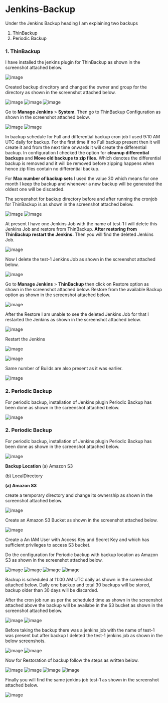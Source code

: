 # Jenkins-Backup

Under the Jenkins Backup heading I am explaining two backups 
1. ThinBackup
2. Periodic Backup

### 1. ThinBackup

I have installed the jenkins plugin for ThinBackup as shown in the screenshot attached below.

![image](https://github.com/user-attachments/assets/27d6c7ef-f4bb-4efa-b630-8b320695e901)

Created backup direcitory and changed the owner and group for the directory as shown in the screenshot attached below.

![image](https://github.com/user-attachments/assets/784be28f-e1ed-4847-9beb-e176c774c131)
![image](https://github.com/user-attachments/assets/0773dbdd-7029-4045-aa5b-d615995327d0)
![image](https://github.com/user-attachments/assets/a203a77a-cc4b-427a-b54c-923be4deefdf)

Go to **Manage Jenkins** > **System**. Then go to ThinBackup Configuration as shown in the screenshot attached below.

![image](https://github.com/user-attachments/assets/c80e55e5-04e8-4544-9518-92f99717f6e9)
![image](https://github.com/user-attachments/assets/b46eee63-90e9-4d67-9b4c-44ea0009f881)

In backup schedule for Full and differential backup cron job I used 9:10 AM UTC daily for backup. For the first time if no Full backup present then it will create it and from the next time onwards it will create the differential backup. In configuration I checked the option for **cleanup differential backups** and **Move old backups to zip files.** Which denotes the differential backup is removed and it will be removed before zipping happens when hence zip files contain no differential backup.

For **Max number of backup sets** I used the value 30 which means for one month I keep the backup and whenever a new backup will be generated the oldest one will be discarded.

The screenshot for backup directory before and after running the cronjob for ThinBackup is as shown in the screenshot attached below.

![image](https://github.com/user-attachments/assets/832c292b-cfe5-41fa-9ea6-ec10f2e10692)
![image](https://github.com/user-attachments/assets/78d694d4-6f65-4dac-9375-3b5df45aaede)

At present I have one Jenkins Job with the name of test-1 I will delete this Jenkins Job and restore from ThinBackup. **After restoring from ThinBackup restart the Jenkins.** Then you will find the deleted Jenkins Job.

![image](https://github.com/user-attachments/assets/3cc7efc7-e572-4517-9eea-7c1198f6500b)

Now I delete the test-1 Jenkins Job as shown in the screenshot attached below.

![image](https://github.com/user-attachments/assets/1f1b6bca-b7a1-43e6-aa08-75ea1ee8943b)

Go to **Manage Jenkins** > **ThinBackup** then click on Restore option as shown in the screenshot attached below. Restore from the available Backup option as shown in the screenshot attached below.

![image](https://github.com/user-attachments/assets/26be47b0-e2ce-4066-904a-93d724241cf4)

After the Restore I am unable to see the deleted Jenkins Job for that I restarted the Jenkins as shown in the screenshot attached below.

![image](https://github.com/user-attachments/assets/1326ef02-3753-4de0-a680-6462eca26e2e)

Restart the Jenkins

![image](https://github.com/user-attachments/assets/91d8985e-44f9-4173-9a0c-0cfab093d15f)

![image](https://github.com/user-attachments/assets/0e71613a-1e1d-453e-9e26-2fb0c8aaba57)

Same number of Builds are also present as it was earlier.

![image](https://github.com/user-attachments/assets/22270bdd-c21d-4957-9eb3-f1c7ede6e3cf)

### 2. Periodic Backup

For periodic backup, installation of Jenkins plugin Periodic Backup has been done as shown in the screenshot attached below.

![image](https://github.com/user-attachments/assets/13815d6c-b57b-47f9-a8e0-d28bf4c986cd)

### 2. Periodic Backup

For periodic backup, installation of Jenkins plugin Periodic Backup has been done as shown in the screenshot attached below.

![image](https://github.com/user-attachments/assets/39c49c0c-6676-419b-a1fb-cb1fe28b34d6)

**Backup Location**
(a) Amazon S3

(b) LocalDirectory

**(a) Amazon S3**

create a temporary directory and change its ownership as shown in the screenshot attached below.

![image](https://github.com/user-attachments/assets/57f1b20b-f044-4987-b753-0a61a7876261)

Create an Amazon S3 Bucket as shown in the screenshot attached below.

![image](https://github.com/user-attachments/assets/076130cb-ae95-4ff8-a398-cc1ba52cd851)

Create a An IAM User with Access Key and Secret Key and which has sufficient privileges to access S3 bucket.

Do the configuration for Periodic backup with backup location as Amazon S3 as shown in the screenshot attached below.

![image](https://github.com/user-attachments/assets/85047883-b09d-42b5-908f-f93cbf6994a6)
![image](https://github.com/user-attachments/assets/a6bd557a-47da-4b12-a94f-9dbb018d39cb)
![image](https://github.com/user-attachments/assets/e5b86b49-862e-469b-9f9f-4bbdeb2c0acf)
![image](https://github.com/user-attachments/assets/659dddb8-7faf-434b-bd03-94ac09ecaeec)

Backup is scheduled at 11:00 AM UTC daily as shown in the screenshot attached below. Daily one backup and total 30 backups will be stored, backup older than 30 days will be discarded.

After the cron job run as per the scheduled time as shown in the screenshot attached above the backup will be availabe in the S3 bucket as shown in the screenshot attached below.

![image](https://github.com/user-attachments/assets/ad10a22a-2a39-460d-8955-47b8d656a83b)
![image](https://github.com/user-attachments/assets/2ff07004-b2a3-4ba5-926b-7af4242b7d98)

Before taking the backup there was a jenkins job with the name of test-1 was present but after backup I deleted the test-1 jenkins job as shown in the below screenshots.

![image](https://github.com/user-attachments/assets/b6eb0b3a-504c-4ea2-a0a0-5abf84caa831)
![image](https://github.com/user-attachments/assets/42a8558f-c051-4717-acc4-e19ab55fad34)

Now for Restoration of backup follow the steps as written below.

![image](https://github.com/user-attachments/assets/5966dc61-cdd5-4b1a-90d3-6f5c9934ec58)
![image](https://github.com/user-attachments/assets/903c5038-1c1a-464c-b7f2-c63fec8fce4d)
![image](https://github.com/user-attachments/assets/6168d238-6191-45f1-8173-068fccea1f6f)
![image](https://github.com/user-attachments/assets/98f66f8b-7ead-4295-96ef-2668e0fa7e7f)

Finally you will find the same jenkins job test-1 as shown in the screenshot attached below.

![image](https://github.com/user-attachments/assets/11cfbb08-c387-4209-aaf3-65b2f655ef33)
